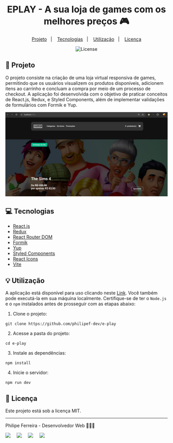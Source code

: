 <h1 align="center" style="text-align: center;">
  EPLAY  - A sua loja de games com os melhores preços 🎮
</h1>

<p align="center">
  <a href="#project">Projeto</a>&nbsp;&nbsp;&nbsp;|&nbsp;&nbsp;&nbsp;
  <a href="#technologies">Tecnologias</a>&nbsp;&nbsp;&nbsp;|&nbsp;&nbsp;&nbsp;
  <a href="#usage">Utilização</a>&nbsp;&nbsp;&nbsp;|&nbsp;&nbsp;&nbsp;
  <a href="#license">Licença</a>
</p>

<p align="center">
  <img alt="License" src="https://img.shields.io/static/v1?label=license&message=MIT&color=49AA26&labelColor=000000">
</p>

<h2 id="project">📁 Projeto</h2>

O projeto consiste na criação de uma loja virtual responsiva de games, permitindo que os usuários visualizem os produtos disponíveis, adicionem itens ao carrinho e concluam a compra por meio de um processo de checkout. A aplicação foi desenvolvida com o objetivo de praticar conceitos de React.js, Redux, e Styled Components, além de implementar validações de formulários com Formik e Yup.

!["Portfólio"](./src/assets/images/portfolio.png)

<h2 id="technologies">💻 Tecnologias</h2>

- [React.js](https://reactjs.org/)
- [Redux](https://redux.js.org/)
- [React Router DOM](https://reactrouter.com/web/guides/quick-start)
- [Formik](https://formik.org/)
- [Yup](https://www.npmjs.com/package/yup/v/1.0.0-alpha.3)
- [Styled Components](https://styled-components.com/)
- [React Icons](https://react-icons.github.io/react-icons/)
- [Vite](https://vitejs.dev/)

<h2 id="usage">💡 Utilização</h2>

A aplicação está disponível  para uso clicando neste [Link](https://vercel.com/philipef-dev-projects/e-play). Você também pode executá-la em sua máquina localmente. Certifique-se de ter o `Node.js` e o `npm` instalados antes de prosseguir com as etapas abaixo:

1. Clone o projeto:

```
git clone https://github.com/philipef-dev/e-play
```

2. Acesse a pasta do projeto:

```
cd e-play
```

3. Instale as dependências:

```
npm install
```

4. Inicie o servidor:

```
npm run dev

```

<h2 id="license">📝 Licença</h2>

Este projeto está sob a licença MIT.

---

Philipe Ferreira - Desenvolvedor Web 👨🏾‍💻

<div style="display: flex;">
  <a href="https://www.linkedin.com/in/philipef-dev" target="_blank"><img src="https://img.shields.io/badge/-LinkedIn-%230077B5?style=for-the-badge&logo=linkedin&logoColor=white" style="margin-right: 2vw" target="_blank"></a>
  <a href="mailto:philipefdev@gmail.com"><img src="https://img.shields.io/badge/-Gmail-%23333?style=for-the-badge&logo=gmail&logoColor=white" style="margin-right: 2vw" target="_blank"></a>
  <a href="http://discordapp.com/users/689830389371633742" target="_blank"><img src="https://img.shields.io/badge/Discord-7289DA?style=for-the-badge&logo=discord&logoColor=white" style="margin-right: 2vw" target="_blank"></a>
  <a href="https://www.instagram.com/_philipeferreiraa" target="_blank"><img src="https://img.shields.io/badge/-Instagram-%23E4405F?style=for-the-badge&logo=instagram&logoColor=white" target="_blank"></a>
</div>
